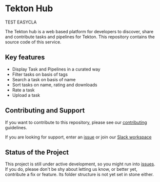 # Tekton Hub

TEST EASYCLA

The Tekton hub is a web based platform for developers to discover,
share and contribute tasks and pipelines for Tekton. This repository
contains the source code of this service.

## Key features

* Display Task and Pipelines in a curated way
* Filter tasks on basis of tags
* Search a task on basis of name
* Sort tasks on name, rating and downloads
* Rate a task
* Upload a task

## Contributing and Support

If you want to contribute to this repository, please see our [contributing](./CONTRIBUTING.md) guidelines.

If you are looking for support, enter an [issue](https://github.com/tektoncd/hub/issues/new) or join our [Slack workspace](https://github.com/tektoncd/community/blob/master/contact.md#slack)

## Status of the Project

This project is still under active development, so you might run into
[issues](https://github.com/tektoncd/hub/issues). If you do,
please don't be shy about letting us know, or better yet, contribute a
fix or feature. Its folder structure is not yet set in stone either.
